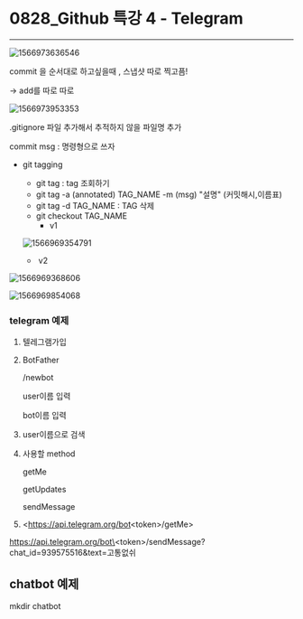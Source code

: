 # 0828_Github 특강 4 - Telegram

------

![1566973636546](C:\Users\student\AppData\Roaming\Typora\typora-user-images\1566973636546.png)

commit 을 순서대로 하고싶을때 , 스냅샷 따로 찍고픔!

-> add를 따로 따로



![1566973953353](C:\Users\student\AppData\Roaming\Typora\typora-user-images\1566973953353.png)





.gitignore 파일 추가해서 추적하지 않을 파일명 추가

commit msg : 명령형으로 쓰자



- git tagging

  - git tag : tag 조회하기
  - git tag  -a (annotated) TAG_NAME -m (msg) "설명" (커밋해시,이름표)
  - git tag -d TAG_NAME : TAG 삭제
  - git checkout TAG_NAME
    - v1

  ![1566969354791](C:\Users\student\AppData\Roaming\Typora\typora-user-images\1566969354791.png)

  - ​	v2

![1566969368606](C:\Users\student\AppData\Roaming\Typora\typora-user-images\1566969368606.png)

![1566969854068](C:\Users\student\AppData\Roaming\Typora\typora-user-images\1566969854068.png)





### telegram 예제

1. 텔레그램가입

2. BotFather

   /newbot

   user이름 입력

   bot이름 입력

3. user이름으로 검색

4. 사용할 method 

   getMe

   getUpdates

   sendMessage

5. <https://api.telegram.org/bot<token\>/getMe>

https://api.telegram.org/bot\<token\>/sendMessage?chat_id=939575516&text=고통없쉬

## chatbot 예제

mkdir chatbot






